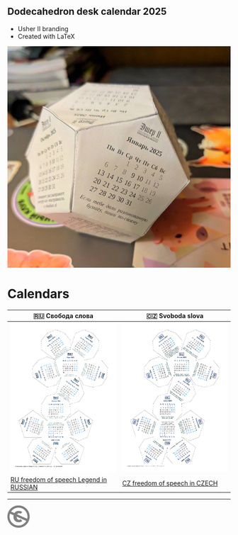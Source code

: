 Dodecahedron desk calendar 2025
----------------------------------------------

* Usher II branding
* Created with LaTeX

![Календарь проекта Эшер II. Свобода слова. Образец](img/example-ru.jpg)

# Calendars

| 🇷🇺 Свобода слова | 🇨🇿 Svoboda slova|
| --- | --- |
| [![Календарь проекта Эшер II. Свобода слова](dcal2025-ru.png)](dcal2025-ru.pdf) | [![Kalendář projektu Esher II. Svoboda slova](dcal2025-cz.png)](dcal2025-cz.pdf) |
| [RU freedom of speech Legend in RUSSIAN](README-RUS.md) | [CZ freedom of speech in CZECH](README-CZE.md) |


---
[![UNLICENSE](noc.png)](UNLICENSE)
